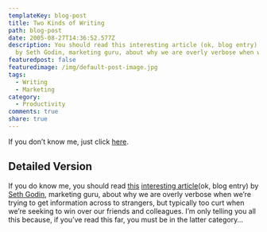 ```yaml
---
templateKey: blog-post
title: Two Kinds of Writing
path: blog-post
date: 2005-08-27T14:36:52.577Z
description: You should read this interesting article (ok, blog entry)
  by Seth Godin, marketing guru, about why we are overly verbose when we’re trying to get information across to strangers, but typically too curt when we’re seeking to win over our friends and colleagues.
featuredpost: false
featuredimage: /img/default-post-image.jpg
tags:
  - Writing
  - Marketing
category:
  - Productivity
comments: true
share: true
---
```


If you don’t know me, just click [here](http://sethgodin.typepad.com/seths_blog/2005/08/two_kinds_of_wr.html).

## Detailed Version

If you do know me, you should read [this](http://sethgodin.typepad.com/seths_blog/2005/08/two_kinds_of_wr.html) [interesting article](http://sethgodin.typepad.com/seths_blog/2005/08/two_kinds_of_wr.html)(ok, blog entry) by [Seth Godin](http://sethgodin.typepad.com/seths_blog), marketing guru, about why we are overly verbose when we’re trying to get information across to strangers, but typically too curt when we’re seeking to win over our friends and colleagues. I’m only telling you all this because, if you’ve read this far, you must be in the latter category…
